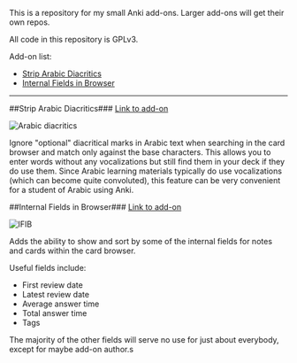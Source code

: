 This is a repository for my small Anki add-ons. Larger add-ons will get their own repos.

All code in this repository is GPLv3.

Add-on list:
- [Strip Arabic Diacritics](#strip-arabic-diacritics)
- [Internal Fields in Browser](#internal-fields-in-browser)

---

##Strip Arabic Diacritics###
[Link to add-on](https://ankiweb.net/shared/info/1924690148)

![Arabic diacritics](https://raw.github.com/hssm/anki-addons/master/docs/ar_diacritics.png "Strip Arabic diacritics in card browser")

Ignore "optional" diacritical marks in Arabic text when searching in the card browser and match only against the base characters. This allows you to enter words without any vocalizations but still find them in your deck if they do use them. Since Arabic learning materials typically do use vocalizations (which can become quite convoluted), this feature can be very convenient for a student of Arabic using Anki.


##Internal Fields in Browser###
[Link to add-on](https://ankiweb.net/shared/info/2255035103)

![IFIB](https://raw.github.com/hssm/anki-addons/master/docs/ifib.png "Internal fields in card browser")

Adds the ability to show and sort by some of the internal fields for notes and cards within the card browser. 

Useful fields include:
- First review date
- Latest review date
- Average answer time
- Total answer time
- Tags

The majority of the other fields will serve no use for just about everybody, except for maybe add-on author.s
